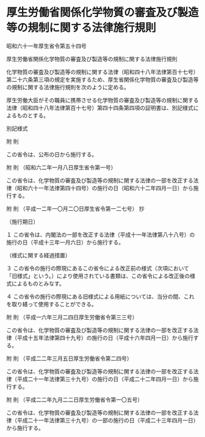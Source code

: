 # 厚生労働省関係化学物質の審査及び製造等の規制に関する法律施行規則

昭和六十一年厚生省令第五十四号

厚生労働省関係化学物質の審査及び製造等の規制に関する法律施行規則

化学物質の審査及び製造等の規制に関する法律（昭和四十八年法律第百十七号）第二十六条第三項の規定を実施するため、厚生省関係化学物質の審査及び製造等の規制に関する法律施行規則を次のように定める。

厚生労働大臣がその職員に携帯させる化学物質の審査及び製造等の規制に関する法律（昭和四十八年法律第百十七号）第四十四条第四項の証明書は、別記様式によるものとする。

別記様式

[](/./pict/S61F03601000054-001.pdf)

附 則

この省令は、公布の日から施行する。

附 則 （昭和六二年一月八日厚生省令第一号）

この省令は、化学物質の審査及び製造等の規制に関する法律の一部を改正する法律（昭和六十一年法律第四十四号）の施行の日（昭和六十二年四月一日）から施行する。

附 則 （平成一二年一〇月二〇日厚生省令第一二七号） 抄

（施行期日）

１ この省令は、内閣法の一部を改正する法律（平成十一年法律第八十八号）の施行の日（平成十三年一月六日）から施行する。

（様式に関する経過措置）

３ この省令の施行の際現にあるこの省令による改正前の様式（次項において「旧様式」という。）により使用されている書類は、この省令による改正後の様式によるものとみなす。

４ この省令の施行の際現にある旧様式による用紙については、当分の間、これを取り繕って使用することができる。

附 則 （平成一六年三月二四日厚生労働省令第三三号）

この省令は、化学物質の審査及び製造等の規制に関する法律の一部を改正する法律（平成十五年法律第四十九号）の施行の日（平成十六年四月一日）から施行する。

附 則 （平成二二年三月五日厚生労働省令第二四号）

この省令は、化学物質の審査及び製造等の規制に関する法律の一部を改正する法律（平成二十一年法律第三十九号）の施行の日（平成二十二年四月一日）から施行する。

附 則 （平成二二年九月二二日厚生労働省令第一〇五号）

この省令は、化学物質の審査及び製造等の規制に関する法律の一部を改正する法律（平成二十一年法律第三十九号）の一部の施行の日（平成二十三年四月一日）から施行する。
